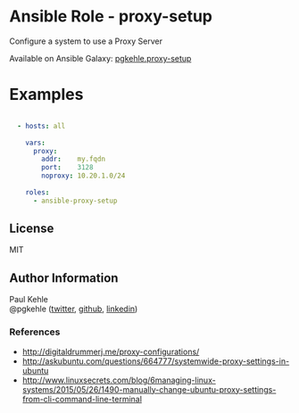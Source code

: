 # Ansible Role - proxy-setup

Configure a system to use a Proxy Server

Available on Ansible Galaxy: [pgkehle.proxy-setup](https://galaxy.ansible.com/pgkehle/proxy-setup)


# Examples

```YAML

  - hosts: all
  
    vars:
      proxy:
        addr:    my.fqdn
        port:    3128
        noproxy: 10.20.1.0/24
  
    roles:
      - ansible-proxy-setup
```

## License

MIT

## Author Information

Paul Kehle  
@pgkehle ([twitter](https://twitter.com/pgkehle), [github](https://github.com/pgkehle), [linkedin](https://www.linkedin.com/in/pgkehle))

### References

* http://digitaldrummerj.me/proxy-configurations/
* http://askubuntu.com/questions/664777/systemwide-proxy-settings-in-ubuntu
* http://www.linuxsecrets.com/blog/6managing-linux-systems/2015/05/26/1490-manually-change-ubuntu-proxy-settings-from-cli-command-line-terminal
